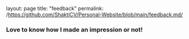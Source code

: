   
layout: page
title: "feedback"
permalink: /https://github.com/ShaktiCV/Personal-Website/blob/main/feedback.md/
### Love to know how I made an impression or not!
